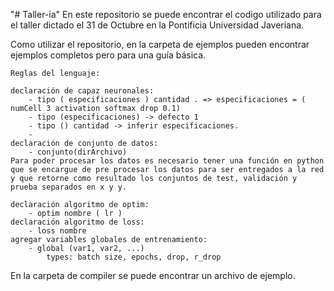 "# Taller-ia" 
En este repositorio se puede encontrar el codigo utilizado para el taller dictado el 31 de Octubre en la Pontificia Universidad Javeriana.

Como utilizar el repositorio, en la carpeta de ejemplos pueden encontrar ejemplos completos pero para una guía básica.

    Reglas del lenguaje:
    
    declaración de capaz neuronales:
        - tipo ( especificaciones ) cantidad . => especificaciones = ( numCell 3 activation softmax drop 0.1)
        - tipo (especificaciones) -> defecto 1
        - tipo () cantidad -> inferir especificaciones.
        - 
    declaración de conjunto de datos:
        - conjunto(dirArchivo)
    Para poder procesar los datos es necesario tener una función en python que se encargue de pre procesar los datos para ser entregados a la red y que retorne como resultado los conjuntos de test, validación y prueba separados en x y y.
    
    declaración algoritmo de optim:
        - optim nombre ( lr )
    declaración algoritmo de loss:
        - loss nombre
    agregar variables globales de entrenamiento:
        - global (var1, var2, ...)
            types: batch size, epochs, drop, r_drop

En la carpeta de compiler se puede encontrar un archivo de ejemplo.
